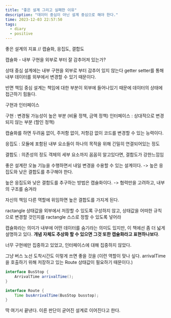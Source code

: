 ```yaml
---
title: "좋은 설계 그리고 실패한 이유"
description: "데이터 중심이 아닌 설계 중심으로 해야 한다."
time: 2023-12-03 22:57:50
tags:
  - diary
  - positive
---
```


좋은 설계의 지표 // 캡슐화, 응집도, 결합도


캡슐화 - 내부 구현을 외부로 부터 잘 감추어져 있는가?

상태 중심 설계에는 내부 구현을 외부로 부터 감추어 있지 않는다 getter setter를 통해 내부 데이터를 외부에서 변경할 수 있기 때문이다.

반면 책임 중심 설계는 책임에 대한 부분이 외부에 들어나있기 때문에 데이터의 상태에 접근하기 힘들다.

구현과 인터페이스

구현 : 변경될 가능성이 높은 부분 (비율 정책, 금액 정책)
인터페이스 : 상대적으로 변경되지 않는 부분 (할인 정책)

캡슐화를 하면 두려움 없이, 주저함 없이, 저항감 없이 코드를 변경할 수 있는 능력이다.

응집도 : 모듈에 포함된 내부 요소들이 하나의 목적을 위해 긴밀히 연결되어있는 정도

결합도 : 의존성의 정도 객체의 세부 요소까지 꼼꼼히 알고있다면, 결합도가 강한느낌임


좋은 설계란 오늘 기능을 수행하면서 내일 변경을 수용할 수 있는 설계이다. -> 높은 응집도와 낮은 결합도를 추구해야 한다.

높은 응집도와 낮은 결합도를 추구하는 방법은 캡슐화이다. -> 협력만을 고려하고, 내부의 구조를 숨겨라

자신의 책임 다른 역할에 위임하면 높은 결합도를 가지게 된다.

ractangle 상태값을 외부에서 저장할 수 있도록 구성하지 않고, 상태값을 어떠한 규칙으로 변경할 것인지를 ractangle 스스로 정할 수 있도록 넣어라

캡슐화라는 의미가 내부에 어떤 데이터를 숨기라는 의미도 있지만, 이 책에선 좀 더 넓게 설명하고 있다. **개념 자체도 추상화 할 수 있으면 그것 또한 캡슐화라고 표현하나보다**.

너무 구현에만 집중하고 있었고, 인터페이스에 대해 집중하지 않았다.

그냥 버스 노선 도착시간도 이렇게 쓰면 좋을 것을 (이런 역할이 맞나 싶다. arrivalTime을 호출하기 위해 저장하고 있는 Route 상태값이 필요하기 때문이다.)

``` java title="버스 예상 도착시간 구하기"
interface BusStop {
    ArrivalTime arrivalTime();
}

interface Route {
    Time busArrivalTime(BusStop busstop);
}
```

딱 여기서 끝낸다. 이른 판단이 굳어진 설계로 이어진다고 한다.